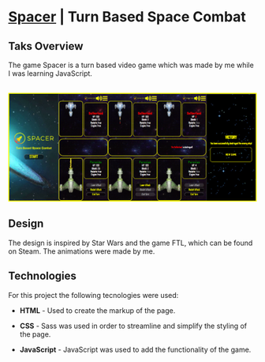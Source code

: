 <h1> <a href="http://spacer.rf.gd/">Spacer</a> | Turn Based Space Combat</h1>
<h2>Taks Overview</h2>
<p>The game Spacer is a turn based video game which was made by me while I was learning JavaScript.</p>
<br/>
<img src="./images/spacer_readmeImg.png">
<h2>Design</h2>
<p>The design is inspired by Star Wars and the game FTL, which can be found on Steam. The animations were made by me.</p>


<h2>Technologies</h2>
<p>For this project the following tecnologies were used:</p>
<ul>
    <li><p><span style="font-weight: bold">HTML</span> - Used to create the markup of the page.</p></li>
    <li><p><span style="font-weight: bold">CSS</span> - Sass was used in order to streamline and simplify the styling of the page.</p></li>
    <li><p><span style="font-weight: bold">JavaScript</span> - JavaScript was used to add the functionality of the game.</p></li>
</ul>
